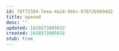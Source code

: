 ```yaml
---
id: 78f72104-7eea-4a18-94bc-67bf3b949dd2
title: opened
desc: ''
updated: 1618573905032
created: 1618573905032
stub: true
---
```


